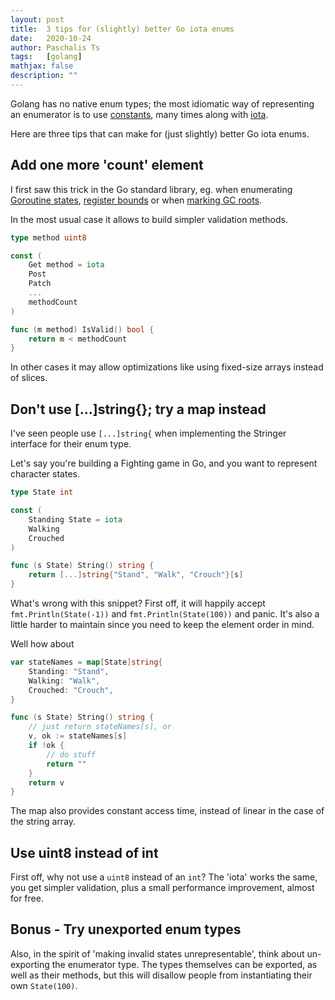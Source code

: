 ```yaml
---
layout: post
title:  3 tips for (slightly) better Go iota enums
date:   2020-10-24
author: Paschalis Ts
tags:   [golang]
mathjax: false
description: ""  
---
```


Golang has no native enum types; the most idiomatic way of representing an enumerator is to use [constants](https://golang.org/pkg/os/#pkg-constants), many times along with [iota](https://golang.org/ref/spec#Iota). 

Here are three tips that can make for (just slightly) better Go iota enums.

## Add one more 'count' element
I first saw this trick in the Go standard library, eg. when enumerating [Goroutine states](https://github.com/golang/go/blob/93810ac1f4574e1e2a79ea156781bafaf8b8ebe0/src/cmd/trace/trace.go#L471), [register bounds](https://github.com/golang/go/blob/de932da453f68b8fc04e9c2ab25136748173c806/src/cmd/compile/internal/ssa/op.go#L372) or when [marking GC roots](https://github.com/golang/go/blob/master/src/runtime/mgcmark.go#L18).

In the most usual case it allows to build simpler validation methods.

```go
type method uint8

const (
    Get method = iota
    Post
    Patch
    ...
    methodCount
)
```

```go 
func (m method) IsValid() bool {
    return m < methodCount
}
```

In other cases it may allow optimizations like using fixed-size arrays instead of slices.

## Don't use [...]string{}; try a map instead
I've seen people use `[...]string{` when implementing the Stringer interface for their enum type.

Let's say you're building a Fighting game in Go, and you want to represent character states.
```go
type State int

const (
    Standing State = iota
    Walking
    Crouched
)

func (s State) String() string {
    return [...]string{"Stand", "Walk", "Crouch"}[s]
}
```

What's wrong with this snippet? First off, it will happily accept `fmt.Println(State(-1))` and `fmt.Println(State(100))` and panic. It's also a little harder to maintain since you need to keep the element order in mind.

Well how about
```go
var stateNames = map[State]string{
    Standing: "Stand",
    Walking: "Walk",
    Crouched: "Crouch",
}

func (s State) String() string {
    // just return stateNames[s], or
    v, ok := stateNames[s]
    if !ok {
        // do stuff
        return ""
    }
    return v
}
```

The map also provides constant access time, instead of linear in the case of the string array.

## Use uint8 instead of int
First off, why not use a `uint8` instead of an `int`? The 'iota' works the same, you get simpler validation, plus a small performance improvement, almost for free.

## Bonus - Try unexported enum types
Also, in the spirit of 'making invalid states unrepresentable', think about un-exporting the enumerator type. The types themselves can be exported, as well as their methods, but this will disallow people from instantiating their own `State(100)`.
